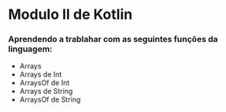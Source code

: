 # Modulo II de Kotlin

### Aprendendo a trablahar com as seguintes funções da linguagem:
* Arrays
*   Arrays de Int
*   ArraysOf de Int
*   Arrays de String
*   ArraysOf de String

